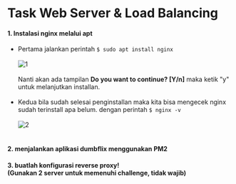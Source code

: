 # Task Web Server & Load Balancing

#### 1. Instalasi nginx melalui apt
- Pertama jalankan perintah ``$ sudo apt install nginx``<br/><br/>![1](https://github.com/darblietz/devops17-dumbways--M-Yusuf-Haidar-Week-2-Web-Server-Load-Balancing/assets/98991080/f8ef96b7-c320-417c-bd68-bb81770af673)
<br/><br/> Nanti akan ada tampilan **Do you want to continue? [Y/n]** maka ketik "y" untuk melanjutkan installan.<br/><br/>
- Kedua bila sudah selesai penginstallan maka kita bisa mengecek nginx sudah terinstall apa belum. dengan perintah ``$ nginx -v``<br/><br/>![2](https://github.com/darblietz/devops17-dumbways--M-Yusuf-Haidar-Week-2-Web-Server-Load-Balancing/assets/98991080/10f8b593-88f9-4b11-baf0-756a76b02d4b)<br/><br/>







#### 2. menjalankan aplikasi dumbflix menggunakan PM2
#### 3. buatlah konfigurasi reverse proxy!<br/>(Gunakan 2 server untuk memenuhi challenge, tidak wajib)
